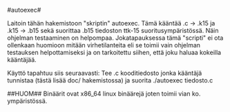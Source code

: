 #autoexec#

Laitoin tähän hakemistoon "skriptin" autoexec. Tämä kääntää .c -> .k15 ja .k15 -> .b15
sekä suorittaa .b15 tiedoston ttk-15 suoritusympäristössä. Näin ohjelman testaaminen on 
helpompaa. Jokatapauksessa tämä "scripti" ei ota ollenkaan huomioon mitään virhetilanteita
eli se toimii vain ohjelman testauksen helpottamiseksi ja on tarkoitettu siihen, että
joku haluaa kokeilla kääntäjää.

Käyttö tapahtuu siis seuraavasti: Tee .c kooditiedosto jonka kääntäjä tunnistaa 
(tästä lisää doc/ hakemistossa) ja suorita ./autoexec tiedosto.c

##HUOM## 
Binäärit ovat x86_64 linux binäärejä joten toimii vian ko. ympäristössä.
